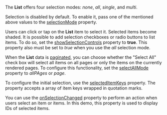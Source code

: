The **List** offers four selection modes: *none*, *all*, *single*, and *multi*. 

Selection is disabled by default. To enable it, pass one of the mentioned above values to the [selectionMode](/Documentation/ApiReference/UI_Components/dxList/Configuration/#selectionMode) property.

Users can click or tap on the **List** item to select it. Selected items become shaded. It is possible to add selection checkboxes or radio buttons to list items. To do so, set the [showSelectionControls](/Documentation/ApiReference/UI_Components/dxList/Configuration/#showSelectionControls) property to **true**. This property also must be set to *true* when you use the *all* selection mode.

When the **List** data is [paginated](/Documentation/Guide/UI_Components/List/Paging/), you can choose whether the "Select All" check box will select all items on all pages or only the items on the currently rendered pages. To configure this functionality, set the [selectAllMode](/Documentation/ApiReference/UI_Components/dxList/Configuration/#selectAllMode) property to *allPAges* or *page*.

To configure the initial selection, use the [selectedItemKeys](/Documentation/ApiReference/UI_Components/dxList/Configuration/#selectedItemKeys) property. The property accepts a array of item keys wrapped in quotation marks.

You can use the [onSelectionChanged](/Documentation/ApiReference/UI_Components/dxList/Configuration/#onSelectionChanged) property to perform an action when users select an item or items. In this demo, this property is used to display IDs of selected items.
